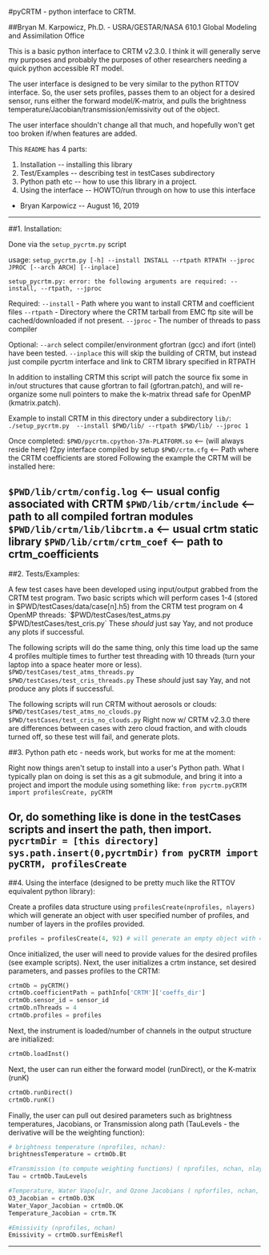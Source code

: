 #pyCRTM - python interface to CRTM.

##Bryan M. Karpowicz, Ph.D. - USRA/GESTAR/NASA 610.1 Global Modeling and Assimilation Office

This is a basic python interface to CRTM v2.3.0. I think it will generally serve my purposes and probably the purposes of other researchers needing a quick python accessible RT model.

The user interface is designed to be very similar to the python RTTOV interface. So, the user sets profiles, passes them to an object for a desired sensor, runs either the forward model/K-matrix, and pulls the brightness temperature/Jacobian/transmission/emissivity out of the object.  

The user interface shouldn't change all that much, and hopefully won't get too broken if/when features are added.  

This `README` has 4 parts:
1. Installation -- installing this library
2. Test/Examples -- describing test in testCases subdirectory
3. Python path etc -- how to use this library in a project.
4. Using the interface -- HOWTO/run through on how to use this interface

- Bryan Karpowicz -- August 16, 2019
---------------------------------------------------------------------------------------- 

##1. Installation:
 
Done via the `setup_pycrtm.py` script  

usage: `setup_pycrtm.py [-h] --install INSTALL --rtpath RTPATH --jproc JPROC [--arch ARCH] [--inplace]`

`setup_pycrtm.py: error: the following arguments are required: --install, --rtpath, --jproc` 

Required:
`--install` -  Path where you want to install CRTM and coefficient files
`--rtpath`  -  Directory where the CRTM tarball from EMC ftp site will be cached/downloaded if not present. 
`--jproc`   -  The number of threads to pass compiler

Optional:
`--arch` select compiler/environment gfortran (gcc) and ifort (intel) have been tested.
`--inplace` this will skip the building of CRTM, but instead just compile pycrtm interface and link to CRTM library specified in RTPATH

In addition to installing CRTM this script will patch the source fix some in in/out structures that cause gfortran to fail (gfortran.patch), and will re-organize
some null pointers to make the k-matrix thread safe for OpenMP (kmatrix.patch).  

Example to install CRTM in this directory under a subdirectory `lib/`:
`./setup_pycrtm.py  --install $PWD/lib/ --rtpath $PWD/lib/ --jproc 1` 

Once completed:
`$PWD/pycrtm.cpython-37m-PLATFORM.so` <-- (will always reside here) f2py interface compiled by setup 
`$PWD/crtm.cfg`                       <-- Path where the CRTM coefficients are stored 
Following the example the CRTM will be installed here:

`$PWD/lib/crtm/config.log`            <-- usual config associated with CRTM
`$PWD/lib/crtm/include`               <-- path to all compiled fortran modules
`$PWD/lib/crtm/lib/libcrtm.a`         <-- usual crtm static library
`$PWD/lib/crtm/crtm_coef`             <-- path to crtm_coefficients
---------------------------------------------------------------------------------------- 

##2. Tests/Examples:

A few test cases have been developed using input/output grabbed from the CRTM test program.
Two basic scripts which will perform cases 1-4 (stored in $PWD/testCases/data/case[n].h5) from the CRTM test program on 4 OpenMP threads: 
`$PWD/testCases/test_atms.py`
`$PWD/testCases/test_cris.py`
These *should* just say Yay, and not produce any plots if successful. 

The following scripts will do the same thing, only this time load up the same 4 profiles multiple times to further test threading with 10 threads (turn your laptop into a space heater more or less).
`$PWD/testCases/test_atms_threads.py`
`$PWD/testCases/test_cris_threads.py`
These *should* just say Yay, and not produce any plots if successful. 


The following scripts will run CRTM without aerosols or clouds:
`$PWD/testCases/test_atms_no_clouds.py`
`$PWD/testCases/test_cris_no_clouds.py`
Right now w/ CRTM v2.3.0 there are differences between cases with zero cloud fraction, and with clouds turned off, so these test will fail, and generate plots.

##3. Python path etc - needs work, but works for me at the moment: 

Right now things aren't setup to install into a user's Python path. What I typically plan on doing is set this as a git submodule, and bring it into a project and import the module using something like:
`from pycrtm.pyCRTM import profilesCreate, pyCRTM`

Or, do something like is done in the testCases scripts and insert the path, then import.
`pycrtmDir = [this directory]` 
`sys.path.insert(0,pycrtmDir)`
`from pyCRTM import pyCRTM, profilesCreate`
---------------------------------------------------------------------------------------- 

##4. Using the interface (designed to be pretty much like the RTTOV equivalent python library):

Create a profiles data structure using `profilesCreate(nprofiles, nlayers)` which will generate an object with user specified number of profiles, and number of layers in the profiles provided.
```Python
profiles = profilesCreate(4, 92) # will generate an empty object with 4 profiles each with 92 layers. 
```
Once initialized, the user will need to provide values for the desired profiles (see example scripts). Next, the user initializes a crtm instance, set desired parameters, and passes profiles to the CRTM:

```Python
crtmOb = pyCRTM()
crtmOb.coefficientPath = pathInfo['CRTM']['coeffs_dir']
crtmOb.sensor_id = sensor_id
crtmOb.nThreads = 4
crtmOb.profiles = profiles
```

Next, the instrument is loaded/number of channels in the output structure are initialized:

```Python
crtmOb.loadInst()
```

Next, the user can run either the forward model (runDirect), or the K-matrix (runK) 
```Python
crtmOb.runDirect()
crtmOb.runK()
```
Finally, the user can pull out desired parameters such as brightness temperatures, Jacobians, or Transmission along path (TauLevels - the derivative will be the weighting function):
```Python
# brightness temperature (nprofiles, nchan):
brightnessTemperature = crtmOb.Bt 

#Transmission (to compute weighting functions) ( nprofiles, nchan, nlayers)
Tau = crtmOb.TauLevels 

#Temperature, Water Vapo[u]r, and Ozone Jacobians ( npforfiles, nchan, nlayers)
O3_Jacobian = crtmOb.O3K
Water_Vapor_Jacobian = crtmOb.QK
Temperature_Jacobian = crtm.TK

#Emissivity (nprofiles, nchan)
Emissivity = crtmOb.surfEmisRefl
```
---------------------------------------------------------------------------------------- 

